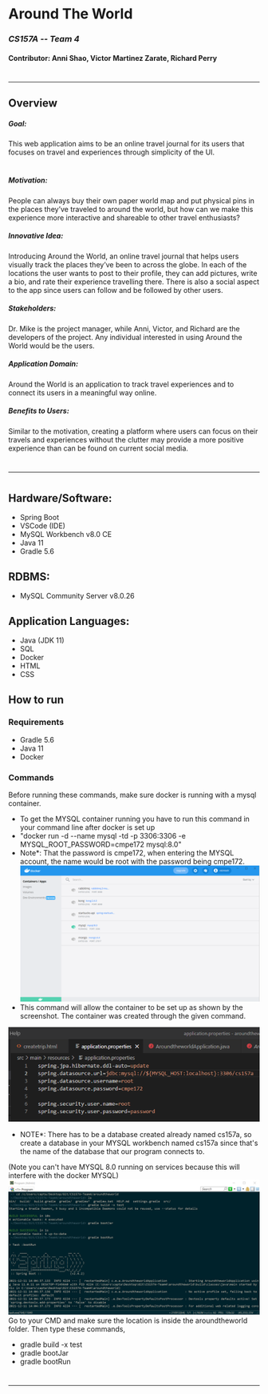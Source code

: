 # Around The World
### _CS157A -- Team 4_
#### Contributor: Anni Shao, Victor Martinez Zarate, Richard Perry
#
#
***
## Overview

##### Goal:
This web application aims to be an online travel journal for its users that focuses on travel and experiences through simplicity of the UI.
#
##### Motivation:
People can always buy their own paper world map and put physical pins in the places they’ve traveled to around the world, but how can we make this experience more interactive and shareable to other travel enthusiasts? 

##### Innovative Idea:
Introducing Around the World, an online travel journal that helps users visually track the places they’ve been to across the globe. In each of the locations the user wants to post to their profile, they can add pictures, write a bio, and rate their experience travelling there. There is also a social aspect to the app since users can follow and be followed by other users.

##### Stakeholders:
Dr. Mike is the project manager, while Anni, Victor, and Richard are the developers of the project. Any individual interested in using Around the World would be the users.

##### Application Domain:
Around the World is an application to track travel experiences and to connect its users in a meaningful way online.

##### Benefits to Users:
Similar to the motivation, creating a platform where users can focus on their travels and experiences without the clutter may provide a more positive experience than can be found on current social media.
#
#
***
#


## Hardware/Software:
+ Spring Boot
+ VSCode (IDE)
+ MySQL Workbench v8.0 CE
+ Java 11
+ Gradle 5.6

## RDBMS:
+ MySQL Community Server v8.0.26

## Application Languages:
+ Java (JDK 11)
+ SQL
+ Docker
+ HTML
+ CSS

## How to run
### Requirements
- Gradle 5.6 
- Java 11
- Docker

### Commands
Before running these commands, make sure docker is running with a mysql container.
- To get the MYSQL container running you have to run this command in your command line after docker is set up
- "docker run -d --name mysql -td -p 3306:3306 -e MYSQL_ROOT_PASSWORD=cmpe172 mysql:8.0"
- Note*: That the password is cmpe172, when entering the MYSQL account, the name would be root with the password being cmpe172.
![images](https://github.com/Fyatistic/CS157A-Team4/blob/main/docker.png)
- This command will allow the container to be set up as shown by the screenshot. The container was created through the given command.

![images](https://github.com/Fyatistic/CS157A-Team4/blob/main/application.png)
- NOTE*: There has to be a database created already named cs157a, so create a database in your MYSQL workbench named cs157a since that's the name of the database that our program connects to.

(Note you can't have MYSQL 8.0 running on services because this will interfere with the docker MYSQL)
![images](https://github.com/Fyatistic/CS157A-Team4/blob/main/howtorun.png)
Go to your CMD and make sure the location is inside the aroundtheworld folder. Then type these commands,
- gradle build -x test
- gradle bootJar
- gradle bootRun

#
***
#
